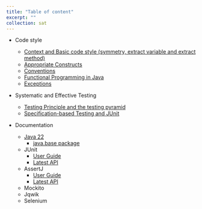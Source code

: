 ```yaml
---
title: "Table of content"
excerpt: ""
collection: sat
---
```


- Code style
    - [Context and Basic code style (symmetry, extract variable and extract method)](https://georgianahaldeman.github.io/sat/sat-1/)
    - [Appropriate Constructs](https://georgianahaldeman.github.io/sat/sat-2/)
    - [Conventions](https://georgianahaldeman.github.io/sat/sat-3/)
    - [Functional Programming in Java](https://georgianahaldeman.github.io/sat/sat-4/)
    - [Exceptions](https://georgianahaldeman.github.io/sat/sat-5/)

- Systematic and Effective Testing
    - [Testing Principle and the testing pyramid](https://georgianahaldeman.github.io/sat/sat-6/)
    - [Specification-based Testing and JUnit](https://georgianahaldeman.github.io/sat/sat-7/)



- Documentation
    - [Java 22](https://weblab.tudelft.nl/docs/java/22/api/index.html)
        - [java.base package](https://weblab.tudelft.nl/docs/java/22/api/java.base/module-summary.html)
    - JUnit
        - [User Guide](https://weblab.tudelft.nl/docs/junit5/5.7.0/user-guide/)
        - [Latest API](https://weblab.tudelft.nl/docs/junit5/5.7.0/api/)
    - AssertJ
        - [User Guide](https://weblab.tudelft.nl/docs/assertj/user-guide/)
        - [Latest API](https://weblab.tudelft.nl/docs/assertj/assertj-core/3.23.1/)
    - Mockito
    - Jqwik
    - Selenium 
